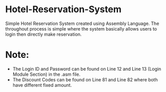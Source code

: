 # Hotel-Reservation-System
Simple Hotel Reservation System created using Assembly Language. The throughout process is simple where the system basically allows users to login then directly make reservation.

# Note:
- The Login ID and Password can be found on Line 12 and Line 13 (Login Module Section) in the .asm file.
- The Discount Codes can be found on Line 81 and Line 82 where both have different fixed amount.
